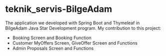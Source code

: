 # teknik_servis-BilgeAdam
The application we developed with Spring Boot and Thymeleaf in BilgeAdam Java Star Development program.
My contribution to this project:
- Booking Screen and Booking Function
- Customer MyOffers Screen, GiveOffer Screen and Functions
- Admin Proposals Screen and Functions
